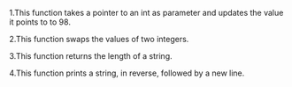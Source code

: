 1.This function takes a pointer to an int as parameter and updates the value it points to to 98.

2.This function swaps the values of two integers.

3.This function returns the length of a string.

4.This function prints a string, in reverse, followed by a new line.

